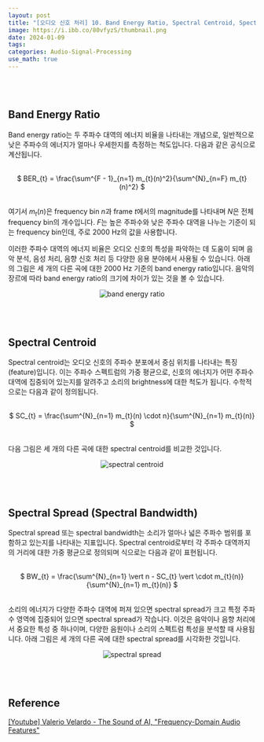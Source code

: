 ```yaml
---
layout: post
title: "[오디오 신호 처리] 10. Band Energy Ratio, Spectral Centroid, Spectral Spread(Bandwidth)"
image: https://i.ibb.co/80vfyzS/thumbnail.png
date: 2024-01-09
tags: 
categories: Audio-Signal-Processing
use_math: true
---
```


<br><br>

## Band Energy Ratio

Band energy ratio는 두 주파수 대역의 에너지 비율을 나타내는 개념으로, 일반적으로 낮은 주파수의 에너지가 얼마나 우세한지를 측정하는 척도입니다. 다음과 같은 공식으로 계산됩니다.

<br>
<center> $ BER_{t} = \frac{\sum^{F - 1}_{n=1} m_{t}(n)^2}{\sum^{N}_{n=F} m_{t}(n)^2} $ </center>
<br>

여기서 $m_{t}(n)$은 frequency bin $n$과 frame $t$에서의 magnitude를 나타내며 $N$은 전체 frequency bin의 개수입니다. $F$는 높은 주파수와 낮은 주파수 대역을 나누는 기준이 되는 frequency bin인데, 주로 2000 Hz의 값을 사용합니다.

이러한 주파수 대역의 에너지 비율은 오디오 신호의 특성을 파악하는 데 도움이 되며 음악 분석, 음성 처리, 음향 신호 처리 등 다양한 응용 분야에서 사용될 수 있습니다. 아래의 그림은 세 개의 다른 곡에 대한 2000 Hz 기준의 band energy ratio입니다. 음악의 장르에 따라 band energy ratio의 크기에 차이가 있는 것을 볼 수 있습니다.

<p align="center">
  <img src="https://i.ibb.co/wLCynnn/ber.png" alt="band energy ratio" border="0">
</p>

<br><br>

## Spectral Centroid

Spectral centroid는 오디오 신호의 주파수 분포에서 중심 위치를 나타내는 특징(feature)입니다. 이는 주파수 스펙트럼의 가중 평균으로, 신호의 에너지가 어떤 주파수 대역에 집중되어 있는지를 알려주고 소리의 brightness에 대한 척도가 됩니다. 수학적으로는 다음과 같이 정의됩니다.

<br>
<center> $ SC_{t} = \frac{\sum^{N}_{n=1} m_{t}(n) \cdot n}{\sum^{N}_{n=1} m_{t}(n)} $ </center>
<br>

다음 그림은 세 개의 다른 곡에 대한 spectral centroid를 비교한 것입니다.

<p align="center">
  <img src="https://i.ibb.co/gJTK0Dp/sc.png" alt="spectral centroid" border="0">
</p>

<br><br>

## Spectral Spread (Spectral Bandwidth)

Spectral spread 또는 spectral bandwidth는 소리가 얼마나 넓은 주파수 범위를 포함하고 있는지를 나타내는 지표입니다. Spectral centroid로부터 각 주파수 대역까지의 거리에 대한 가중 평균으로 정의되며 식으로는 다음과 같이 표현됩니다.

<br>
<center> $ BW_{t} = \frac{\sum^{N}_{n=1} \vert n - SC_{t} \vert \cdot m_{t}(n)}{\sum^{N}_{n=1} m_{t}(n)} $ </center>
<br>

소리의 에너지가 다양한 주파수 대역에 퍼져 있으면 spectral spread가 크고 특정 주파수 영역에 집중되어 있으면 spectral spread가 작습니다. 이것은 음악이나 음향 처리에서 중요한 특성 중 하나이며, 다양한 음원이나 소리의 스펙트럼 특성을 분석할 때 사용됩니다. 아래 그림은 세 개의 다른 곡에 대한 spectral spread를 시각화한 것입니다.

<p align="center">
  <img src="https://i.ibb.co/xMW45Pp/bw.png" alt="spectral spread" border="0">
</p>

<br><br>

## Reference

[[Youtube] Valerio Velardo - The Sound of AI, "Frequency-Domain Audio Features"](https://youtu.be/3-bjAoAxQ9o?feature=shared)
